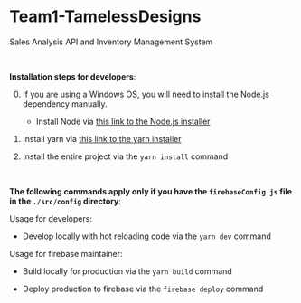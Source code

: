 # Team1-TamelessDesigns

Sales Analysis API and Inventory Management System

<br />

**Installation steps for developers**:

0. If you are using a Windows OS, you will need to install the Node.js dependency manually.
    - Install Node via [this link to the Node.js installer](https://nodejs.org/dist/v11.13.0/node-v11.13.0-x86.msi)

1. Install yarn via [this link to the yarn installer](https://yarnpkg.com/lang/en/docs/install/)

2. Install the entire project via the ```yarn install``` command

<br />

**The following commands apply only if you have the ```firebaseConfig.js``` file in the ```./src/config``` directory**:

Usage for developers:

- Develop locally with hot reloading code via the ```yarn dev``` command

Usage for firebase maintainer:

- Build locally for production via the ```yarn build``` command

- Deploy production to firebase via the ```firebase deploy``` command
